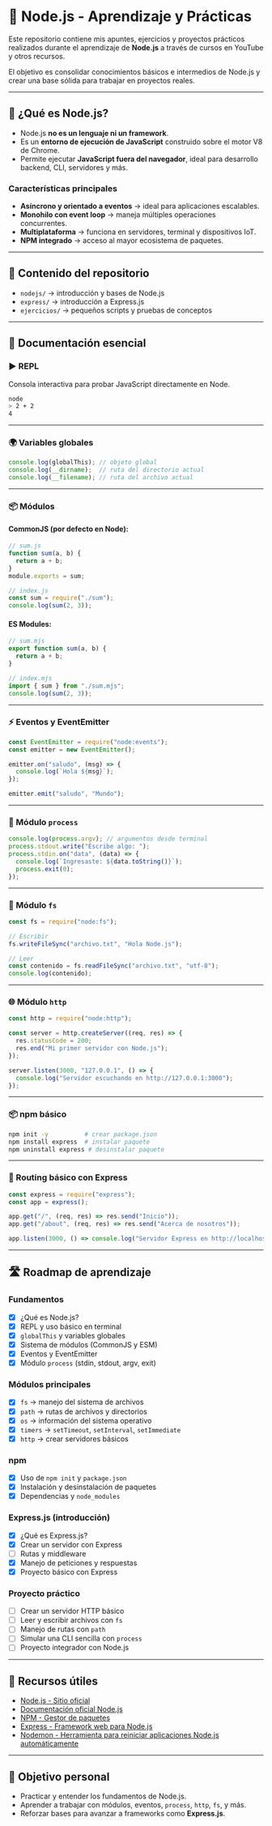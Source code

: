 # 📘 Node.js - Aprendizaje y Prácticas

Este repositorio contiene mis apuntes, ejercicios y proyectos prácticos realizados durante el aprendizaje de **Node.js** a través de cursos en YouTube y otros recursos.

El objetivo es consolidar conocimientos básicos e intermedios de Node.js y crear una base sólida para trabajar en proyectos reales.

---

## 🚀 ¿Qué es Node.js?

- Node.js **no es un lenguaje ni un framework**.
- Es un **entorno de ejecución de JavaScript** construido sobre el motor V8 de Chrome.
- Permite ejecutar **JavaScript fuera del navegador**, ideal para desarrollo backend, CLI, servidores y más.

### Características principales
- **Asíncrono y orientado a eventos** → ideal para aplicaciones escalables.
- **Monohilo con event loop** → maneja múltiples operaciones concurrentes.
- **Multiplataforma** → funciona en servidores, terminal y dispositivos IoT.
- **NPM integrado** → acceso al mayor ecosistema de paquetes.

---

## 📂 Contenido del repositorio

- `nodejs/` → introducción y bases de Node.js
- `express/` → introducción a Express.js
- `ejercicios/` → pequeños scripts y pruebas de conceptos

---

## 📖 Documentación esencial

### ▶️ REPL
Consola interactiva para probar JavaScript directamente en Node.
```bash
node
> 2 + 2
4
```

---

### 🌍 Variables globales
```js
console.log(globalThis); // objeto global
console.log(__dirname);  // ruta del directorio actual
console.log(__filename); // ruta del archivo actual
```

---

### 📦 Módulos

#### CommonJS (por defecto en Node):
```js
// sum.js
function sum(a, b) {
  return a + b;
}
module.exports = sum;

// index.js
const sum = require("./sum");
console.log(sum(2, 3));
```

#### ES Modules:
```js
// sum.mjs
export function sum(a, b) {
  return a + b;
}

// index.mjs
import { sum } from "./sum.mjs";
console.log(sum(2, 3));
```

---

### ⚡ Eventos y EventEmitter
```js
const EventEmitter = require("node:events");
const emitter = new EventEmitter();

emitter.on("saludo", (msg) => {
  console.log(`Hola ${msg}`);
});

emitter.emit("saludo", "Mundo");
```

---

### 🔧 Módulo `process`
```js
console.log(process.argv); // argumentos desde terminal
process.stdout.write("Escribe algo: ");
process.stdin.on("data", (data) => {
  console.log(`Ingresaste: ${data.toString()}`);
  process.exit(0);
});
```

---

### 📂 Módulo `fs`
```js
const fs = require("node:fs");

// Escribir
fs.writeFileSync("archivo.txt", "Hola Node.js");

// Leer
const contenido = fs.readFileSync("archivo.txt", "utf-8");
console.log(contenido);
```

---

### 🌐 Módulo `http`
```js
const http = require("node:http");

const server = http.createServer((req, res) => {
  res.statusCode = 200;
  res.end("Mi primer servidor con Node.js");
});

server.listen(3000, "127.0.0.1", () => {
  console.log("Servidor escuchando en http://127.0.0.1:3000");
});
```

---

### 📦 npm básico
```bash
npm init -y          # crear package.json
npm install express  # instalar paquete
npm uninstall express # desinstalar paquete
```

---

### 🚏 Routing básico con Express
```js
const express = require("express");
const app = express();

app.get("/", (req, res) => res.send("Inicio"));
app.get("/about", (req, res) => res.send("Acerca de nosotros"));

app.listen(3000, () => console.log("Servidor Express en http://localhost:3000"));
```

---

## 🛣️ Roadmap de aprendizaje

### Fundamentos
- [x] ¿Qué es Node.js?
- [x] REPL y uso básico en terminal
- [x] `globalThis` y variables globales
- [x] Sistema de módulos (CommonJS y ESM)
- [x] Eventos y EventEmitter
- [x] Módulo `process` (stdin, stdout, argv, exit)

### Módulos principales
- [x] `fs` → manejo del sistema de archivos
- [x] `path` → rutas de archivos y directorios
- [x] `os` → información del sistema operativo
- [x] `timers` → `setTimeout`, `setInterval`, `setImmediate`
- [x] `http` → crear servidores básicos

### npm
- [x] Uso de `npm init` y `package.json`
- [x] Instalación y desinstalación de paquetes
- [x] Dependencias y `node_modules`

### Express.js (introducción)
- [x] ¿Qué es Express.js?
- [x] Crear un servidor con Express
- [ ] Rutas y middleware
- [x] Manejo de peticiones y respuestas
- [x] Proyecto básico con Express

### Proyecto práctico
- [ ] Crear un servidor HTTP básico
- [ ] Leer y escribir archivos con `fs`
- [ ] Manejo de rutas con `path`
- [ ] Simular una CLI sencilla con `process`
- [ ] Proyecto integrador con Node.js

---

## 🔗 Recursos útiles

- [Node.js - Sitio oficial](https://nodejs.org/es/)
- [Documentación oficial Node.js](https://nodejs.org/dist/latest-v18.x/docs/api/)
- [NPM - Gestor de paquetes](https://www.npmjs.com/)
- [Express - Framework web para Node.js](https://www.npmjs.com/package/express)
- [Nodemon - Herramienta para reiniciar aplicaciones Node.js automáticamente](https://www.npmjs.com/package/nodemon)

---

## 🎯 Objetivo personal

- Practicar y entender los fundamentos de Node.js.
- Aprender a trabajar con módulos, eventos, `process`, `http`, `fs`, y más.
- Reforzar bases para avanzar a frameworks como **Express.js**.
